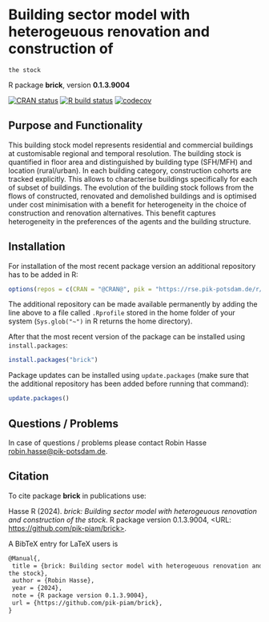 # Building sector model with heterogeuous renovation and construction of
    the stock

R package **brick**, version **0.1.3.9004**

[![CRAN status](https://www.r-pkg.org/badges/version/brick)](https://cran.r-project.org/package=brick)  [![R build status](https://github.com/pik-piam/brick/workflows/check/badge.svg)](https://github.com/pik-piam/brick/actions) [![codecov](https://codecov.io/gh/pik-piam/brick/branch/master/graph/badge.svg)](https://app.codecov.io/gh/pik-piam/brick) 

## Purpose and Functionality

This building stock model represents residential and commercial
    buildings at customisable regional and temporal resolution. The building
    stock is quantified in floor area and distinguished by building type 
    (SFH/MFH) and location (rural/urban). In each building category,
    construction cohorts are tracked explicitly. This allows to characterise
    buildings specifically for each of subset of buildings. The evolution of the
    building stock follows from the flows of constructed, renovated and
    demolished buildings and is optimised under cost minimisation with a benefit
    for heterogeneity in the choice of construction and renovation alternatives.
    This benefit captures heterogeneity in the preferences of the agents and
    the building structure.


## Installation

For installation of the most recent package version an additional repository has to be added in R:

```r
options(repos = c(CRAN = "@CRAN@", pik = "https://rse.pik-potsdam.de/r/packages"))
```
The additional repository can be made available permanently by adding the line above to a file called `.Rprofile` stored in the home folder of your system (`Sys.glob("~")` in R returns the home directory).

After that the most recent version of the package can be installed using `install.packages`:

```r 
install.packages("brick")
```

Package updates can be installed using `update.packages` (make sure that the additional repository has been added before running that command):

```r 
update.packages()
```

## Questions / Problems

In case of questions / problems please contact Robin Hasse <robin.hasse@pik-potsdam.de>.

## Citation

To cite package **brick** in publications use:

Hasse R (2024). _brick: Building sector model with heterogeuous renovation and construction of the stock_. R package version 0.1.3.9004, <URL: https://github.com/pik-piam/brick>.

A BibTeX entry for LaTeX users is

 ```latex
@Manual{,
  title = {brick: Building sector model with heterogeuous renovation and construction of
the stock},
  author = {Robin Hasse},
  year = {2024},
  note = {R package version 0.1.3.9004},
  url = {https://github.com/pik-piam/brick},
}
```
